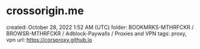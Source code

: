 # crossorigin.me

created: October 28, 2022 1:52 AM (UTC)
folder: BOOKMRKS-MTHRFCKR / BROWSR-MTHRFCKR / Adblock-Paywalls / Proxies and VPN
tags: proxy, vpn
url: https://corsproxy.github.io